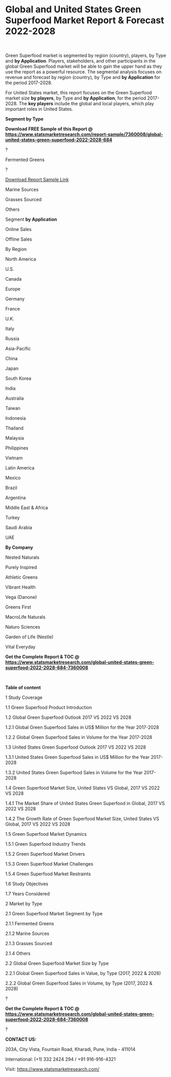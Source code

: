 <h1>Global and United States Green Superfood Market Report & Forecast 2022-2028</h1><br/><p>Green Superfood market is segmented by region (country), players, by Type and <strong>by Application</strong>. Players, stakeholders, and other participants in the global Green Superfood market will be able to gain the upper hand as they use the report as a powerful resource. The segmental analysis focuses on revenue and forecast by region (country), by Type and <strong>by Application</strong> for the period 2017-2028.</p>
 
 
 
 <p>For United States market, this report focuses on the Green Superfood market size <strong>by players</strong>, by Type and <strong>by Application</strong>, for the period 2017-2028. The <strong>key players</strong> include the global and local players, which play important roles in United States.</p>
 
 
 
 <p><strong>Segment by Type</strong></p>
 
 
 
 <div><b>Download FREE Sample of this Report @ <a href="https://www.statsmarketresearch.com/download-free-sample/7360008/global-united-states-green-superfood-2022-2028-684">https://www.statsmarketresearch.com/report-sample/7360008/global-united-states-green-superfood-2022-2028-684</a></b></div>
 
 
 
 <p>? </p>
 
 
 
 <p>Fermented Greens</p>
 
 
 
 <p>? </p>
 
 
 
 <p><a href="https://www.statsmarketresearch.com/download-free-sample/7360008/global-united-states-green-superfood-2022-2028-684">Download Report Sample Link</a></p>
 
 
 
 <p>Marine Sources</p>
 
 
 
 <p>Grasses Sourced</p>
 
 
 
 <p>Others</p>
 
 
 
 <p>Segment <strong>by Application</strong></p>
 
 
 
 <p>Online Sales</p>
 
 
 
 <p>Offline Sales</p>
 
 
 
 <p>By Region</p>
 
 
 
 <p>North America</p>
 
 
 
 <p>U.S.</p>
 
 
 
 <p>Canada</p>
 
 
 
 <p>Europe</p>
 
 
 
 <p>Germany</p>
 
 
 
 <p>France</p>
 
 
 
 <p>U.K.</p>
 
 
 
 <p>Italy</p>
 
 
 
 <p>Russia</p>
 
 
 
 <p>Asia-Pacific</p>
 
 
 
 <p>China</p>
 
 
 
 <p>Japan</p>
 
 
 
 <p>South Korea</p>
 
 
 
 <p>India</p>
 
 
 
 <p>Australia</p>
 
 
 
 <p>Taiwan</p>
 
 
 
 <p>Indonesia</p>
 
 
 
 <p>Thailand</p>
 
 
 
 <p>Malaysia</p>
 
 
 
 <p>Philippines</p>
 
 
 
 <p>Vietnam</p>
 
 
 
 <p>Latin America</p>
 
 
 
 <p>Mexico</p>
 
 
 
 <p>Brazil</p>
 
 
 
 <p>Argentina</p>
 
 
 
 <p>Middle East & Africa</p>
 
 
 
 <p>Turkey</p>
 
 
 
 <p>Saudi Arabia</p>
 
 
 
 <p>UAE</p>
 
 
 
 <p><strong>By Company</strong></p>
 
 
 
 <p>Nested Naturals</p>
 
 
 
 <p>Purely Inspired</p>
 
 
 
 <p>Athletic Greens</p>
 
 
 
 <p>Vibrant Health</p>
 
 
 
 <p>Vega (Danone)</p>
 
 
 
 <p>Greens First</p>
 
 
 
 <p>MacroLife Naturals</p>
 
 
 
 <p>Naturo Sciences</p>
 
 
 
 <p>Garden of Life (Nestle)</p>
 
 
 
 <p>Vital Everyday</p>
 
 
 
 <div><b>Get the Complete Report & TOC @ <a href="https://www.statsmarketresearch.com/global-united-states-green-superfood-2022-2028-684-7360008">https://www.statsmarketresearch.com/global-united-states-green-superfood-2022-2028-684-7360008</a></b></div>
 
 
 
 <p><br />
 
 <b>Table of content</b></p>
 
 
 
 <p>1 Study Coverage<br />
 
 1.1 Green Superfood Product Introduction<br />
 
 1.2 Global Green Superfood Outlook 2017 VS 2022 VS 2028<br />
 
 1.2.1 Global Green Superfood Sales in US$ Million for the Year 2017-2028<br />
 
 1.2.2 Global Green Superfood Sales in Volume for the Year 2017-2028<br />
 
 1.3 United States Green Superfood Outlook 2017 VS 2022 VS 2028<br />
 
 1.3.1 United States Green Superfood Sales in US$ Million for the Year 2017-2028<br />
 
 1.3.2 United States Green Superfood Sales in Volume for the Year 2017-2028<br />
 
 1.4 Green Superfood Market Size, United States VS Global, 2017 VS 2022 VS 2028<br />
 
 1.4.1 The Market Share of United States Green Superfood in Global, 2017 VS 2022 VS 2028<br />
 
 1.4.2 The Growth Rate of Green Superfood Market Size, United States VS Global, 2017 VS 2022 VS 2028<br />
 
 1.5 Green Superfood Market Dynamics<br />
 
 1.5.1 Green Superfood Industry Trends<br />
 
 1.5.2 Green Superfood Market Drivers<br />
 
 1.5.3 Green Superfood Market Challenges<br />
 
 1.5.4 Green Superfood Market Restraints<br />
 
 1.6 Study Objectives<br />
 
 1.7 Years Considered<br />
 
 2 Market by Type<br />
 
 2.1 Green Superfood Market Segment by Type<br />
 
 2.1.1 Fermented Greens<br />
 
 2.1.2 Marine Sources<br />
 
 2.1.3 Grasses Sourced<br />
 
 2.1.4 Others<br />
 
 2.2 Global Green Superfood Market Size by Type<br />
 
 2.2.1 Global Green Superfood Sales in Value, by Type (2017, 2022 & 2028)<br />
 
 2.2.2 Global Green Superfood Sales in Volume, by Type (2017, 2022 & 2028)<br />
 
 ? </p>
 
 
 
 <div><b>Get the Complete Report & TOC @ <a href="https://www.statsmarketresearch.com/global-united-states-green-superfood-2022-2028-684-7360008">https://www.statsmarketresearch.com/global-united-states-green-superfood-2022-2028-684-7360008</a></b></div>
 
 
 
 <p>? </p>
 
 
 
 <p><b>CONTACT US:</b><br />
 
 203A, City Vista, Fountain Road, Kharadi, Pune, India - 411014<br />
 
 International: (+1) 332 2424 294 / +91 916-916-4321<br />
 
 Visit: <a href="https://www.statsmarketresearch.com/">https://www.statsmarketresearch.com/</a></p>